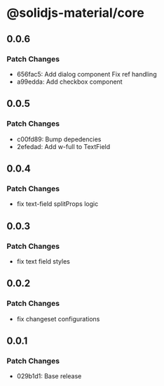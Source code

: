 # @solidjs-material/core

## 0.0.6

### Patch Changes

- 656fac5: Add dialog component
  Fix ref handling
- a99edda: Add checkbox component

## 0.0.5

### Patch Changes

- c00fd89: Bump depedencies
- 2efedad: Add w-full to TextField

## 0.0.4

### Patch Changes

- fix text-field splitProps logic

## 0.0.3

### Patch Changes

- fix text field styles

## 0.0.2

### Patch Changes

- fix changeset configurations

## 0.0.1

### Patch Changes

- 029b1d1: Base release
